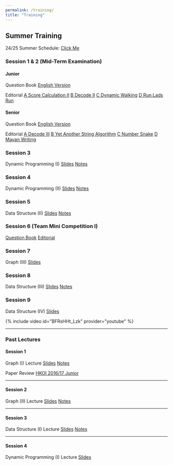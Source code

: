 ```yaml
---
permalink: /training/
title: "Training"
---
```


## Summer Training

24/25 Summer Schedule: [Click Me](/assets/files/2425training/Summer%20Schedule%20Full.pdf)

### Session 1 & 2 (Mid-Term Examination)

#### Junior

Question Book [English Version](/assets/files/2425training/midterm/Junior_QuestionBook.pdf)

Editorial [A Score Calculation II](/assets/files/2425training/midterm/A%20Score%20Calculation%20II.pdf) [B Decode II](/assets/files/2425training/midterm/B%20Decode%20II.pdf) [C Dynamic Walking](/assets/files/2425training/midterm/C%20Dynamic%20Walking.pdf) [D Run Lads Run](/assets/files/2425training/midterm/D%20Run%20Lads%20Run.pdf)

#### Senior

Question Book [English Version](/assets/files/2425training/midterm/Senior_QuestionBook.pdf)

Editorial [A Decode III](/assets/files/2425training/midterm/A%20Decode%20III.pdf) [B Yet Another String Algorithm](/assets/files/2425training/midterm/B%20Yet%20Another%20String%20Algorithm.pdf) [C Number Snake](/assets/files/2425training/midterm/C%20Number%20Snake.pdf) [D Mayan Writing](/assets/files/2425training/midterm/D%20Mayan%20Writing.pdf)

### Session 3

Dynamic Programming (I) [Slides](/assets/files/2425training/summer/dp-i.pdf) [Notes](/assets/files/2425training/summer/dp-i-notes.pdf)

### Session 4

Dynamic Programming (II) [Slides](/assets/files/2425training/summer/dp-ii.pdf) [Notes](/assets/files/2425training/summer/dp-ii-notes.pdf)

### Session 5

Data Structure (II) [Slides](/assets/files/2425training/summer/ds-ii.pdf) [Notes](/assets/files/2425training/summer/ds-ii-notes.pdf)

### Session 6 (Team Mini Competition I)

[Question Book](/assets/files/2425training/teami/QuestionBook.pdf) [Editorial](/assets/files/2425training/teami/editorial.pdf)

### Session 7

Graph (III) [Slides](/assets/files/2425training/g-iii.pdf)

### Session 8

Data Structure (III) [Slides](/assets/files/2425training/ds-iii.pdf) [Notes](/assets/files/2425training/ds-iii-notes.pdf)

### Session 9

Data Structure (IV) [Slides](/assets/files/2425training/dp-iv.pdf)

{% include video id="BFRsHHt_Lzk" provider="youtube" %}

---

### Past Lectures

#### Session 1

Graph (I) Lecture [Slides](/assets/files/2425training/g-i.pdf) [Notes](/assets/files/2425training/g-i-notes.pdf)

Paper Review [HKOI 2016/17 Junior](/assets/files/2425training/hkoi-1617-j-review.pdf)

---

#### Session 2

Graph (II) Lecture [Slides](/assets/files/2425training/g-ii.pdf) [Notes](/assets/files/2425training/g-ii-notes.pdf)

---

#### Session 3

Data Structure (I) Lecture [Slides](/assets/files/2425training/ds-i.pdf) [Notes](/assets/files/2425training/ds-i-notes.pdf)

---

#### Session 4

Dynamic Programming (I) Lecture [Slides](/assets/files/2425training/dp-i.pdf)

